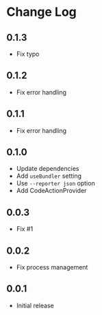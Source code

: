 # Change Log

## 0.1.3

- Fix typo

## 0.1.2

- Fix error handling

## 0.1.1

- Fix error handling

## 0.1.0

- Update dependencies
- Add `useBundler` setting
- Use `--reporter json` option
- Add CodeActionProvider

## 0.0.3

- Fix #1

## 0.0.2

- Fix process management

## 0.0.1

- Initial release
